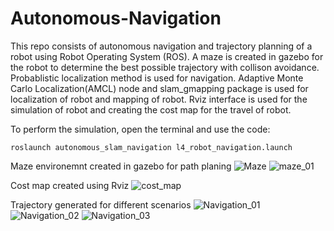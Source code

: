 # Autonomous-Navigation

This repo consists of autonomous navigation and trajectory planning of a robot using Robot Operating System (ROS). A maze is created in gazebo for the robot to determine the best possible trajectory with collison avoidance. Probablistic localization method is used for navigation. Adaptive Monte Carlo Localization(AMCL) node and  slam_gmapping package is used for localization of robot and mapping of robot. Rviz interface is used for the simulation of robot and creating the cost map for the travel of robot.

To perform the simulation, open the terminal and use the code:

``` roslaunch autonomous_slam_navigation l4_robot_navigation.launch ``` 


Maze environemnt created in gazebo for path planing 
![Maze](https://user-images.githubusercontent.com/111289395/213635371-ecf19876-836f-47a3-92d9-0fd87604ce51.png)
![maze_01](https://user-images.githubusercontent.com/111289395/213635484-c3fa173b-6fb5-43c2-bc01-110047eb67cb.png)

Cost map created using Rviz
![cost_map](https://user-images.githubusercontent.com/111289395/213635605-f00a9df0-98d0-486d-82c0-411a63f98904.png)

Trajectory generated for different scenarios
![Navigation_01](https://user-images.githubusercontent.com/111289395/213635717-94e01e6f-b1e8-4ece-9a86-db6cc436425c.png)
![Navigation_02](https://user-images.githubusercontent.com/111289395/213635783-afff25da-b4c1-4ec6-a6f7-c462b26a54e6.png)
![Navigation_03](https://user-images.githubusercontent.com/111289395/213635824-80737c68-b929-4fd4-8005-09b7233c86d5.png)

